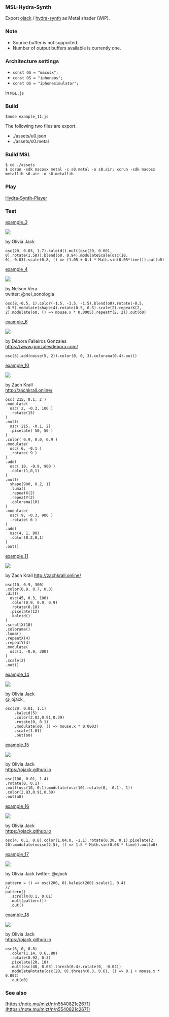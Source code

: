 ### MSL-Hydra-Synth

Export [ojack](https://github.com/ojack) / [hydra-synth](https://github.com/ojack/hydra-synth) as Metal shader (WIP).

### Note

* Source buffer is not supported.
* Number of output buffers available is currently one.

### Architecture settings

* `const OS = "macosx";`
* `const OS = "iphoneos";`
* `const OS = "iphonesimulator";`

in `MSL.js`





### Build
	
	$node example_11.js 
	

The following two files are export.

* ./assets/u0.json
* ./assets/s0.metal


### Build MSL

	$ cd ./assets
	$ xcrun -sdk macosx metal -c s0.metal -o s0.air; xcrun -sdk macosx metallib s0.air -o s0.metallib


### Play

[Hydra-Synth-Player](https://github.com/mizt/MSL-Hydra-Synth-Player)


### Test

[example\_3](https://hydra.ojack.xyz/?sketch_id=example_3)

![](./images/03.png "")

by Olivia Jack

	osc(20, 0.03, 1.7).kaleid().mult(osc(20, 0.001, 0).rotate(1.58)).blend(o0, 0.94).modulateScale(osc(10, 0),-0.03).scale(0.8, () => (1.05 + 0.1 * Math.sin(0.05*time))).out(o0)

[example\_4](https://hydra.ojack.xyz/?sketch_id=example_4)

![](./images/04.png "")

by Nelson Vera   
twitter: @nel\_sonologia

	osc(8,-0.5, 1).color(-1.5, -1.5, -1.5).blend(o0).rotate(-0.5, -0.5).modulate(shape(4).rotate(0.5, 0.5).scale(2).repeatX(2, 2).modulate(o0, () => mouse.x * 0.0005).repeatY(2, 2)).out(o0)

[example\_6](https://hydra.ojack.xyz/?sketch_id=example_6)

![](./images/06.png "")

by Débora Falleiros Gonzales   
https://www.gonzalesdebora.com/

	osc(5).add(noise(5, 2)).color(0, 0, 3).colorama(0.4).out()

[example\_10](https://hydra.ojack.xyz/?sketch_id=example_10)

![](./images/10.png "")

by Zach Krall   
http://zachkrall.online/

	osc( 215, 0.1, 2 )
	.modulate(
	  osc( 2, -0.3, 100 )
	  .rotate(15)
	)
	.mult(
	  osc( 215, -0.1, 2)
	  .pixelate( 50, 50 )
	)
	.color( 0.9, 0.0, 0.9 )
	.modulate(
	  osc( 6, -0.1 )
	  .rotate( 9 )
	)
	.add(
	  osc( 10, -0.9, 900 )
	  .color(1,0,1)
	)
	.mult(
	  shape(900, 0.2, 1)
	  .luma()
	  .repeatX(2)
	  .repeatY(2)
	  .colorama(10)
	)
	.modulate(
	  osc( 9, -0.3, 900 )
	  .rotate( 6 )
	)
	.add(
	  osc(4, 1, 90)
	  .color(0.2,0,1)
	)
	.out()

[example\_11](https://hydra.ojack.xyz/?sketch_id=example_11)

![](./images/11.png "")

by Zach Krall
http://zachkrall.online/

	osc(10, 0.9, 300)
	.color(0.9, 0.7, 0.8)
	.diff(
	  osc(45, 0.3, 100)
	  .color(0.9, 0.9, 0.9)
	  .rotate(0.18)
	  .pixelate(12)
	  .kaleid()
	)
	.scrollX(10)
	.colorama()
	.luma()
	.repeatX(4)
	.repeatY(4)
	.modulate(
	  osc(1, -0.9, 300)
	)
	.scale(2)
	.out()

[example\_14](https://hydra.ojack.xyz/?sketch_id=example_14)

![](./images/14.png "")

by Olivia Jack   
@\_ojack\_

	osc(20, 0.01, 1.1)
		.kaleid(5)
		.color(2.83,0.91,0.39)
		.rotate(0, 0.1)
		.modulate(o0, () => mouse.x * 0.0003)
		.scale(1.01)
	  	.out(o0)


[example\_15](https://hydra.ojack.xyz/?sketch_id=example_15)

![](./images/15.png "")

by Olivia Jack   
https://ojack.github.io

	osc(100, 0.01, 1.4)
	.rotate(0, 0.1)
	.mult(osc(10, 0.1).modulate(osc(10).rotate(0, -0.1), 1))
	.color(2.83,0.91,0.39)
	.out(o0)

[example\_16](https://hydra.ojack.xyz/?sketch_id=example_16)

![](./images/16.png "")

by Olivia Jack   
https://ojack.github.io

	osc(4, 0.1, 0.8).color(1.04,0, -1.1).rotate(0.30, 0.1).pixelate(2, 20).modulate(noise(2.5), () => 1.5 * Math.sin(0.08 * time)).out(o0)
	
[example\_17](https://hydra.ojack.xyz/?sketch_id=example_17)

![](./images/17.png "")

by Olivia Jack
twitter: @_ojack_

	pattern = () => osc(200, 0).kaleid(200).scale(1, 0.4)
	//
	pattern()
	  .scrollX(0.1, 0.01)
	  .mult(pattern())
	  .out()
	  
	  
[example\_18](https://hydra.ojack.xyz/?sketch_id=example_18)

![](./images/18.png "")

by Olivia Jack   
https://ojack.github.io

	osc(6, 0, 0.8)
	  .color(1.14, 0.6,.80)
	  .rotate(0.92, 0.3)
	  .pixelate(20, 10)
	  .mult(osc(40, 0.03).thresh(0.4).rotate(0, -0.02))
	  .modulateRotate(osc(20, 0).thresh(0.3, 0.6), () => 0.1 + mouse.x * 0.002)
	  .out(o0)

### See also
[https://note.mu/mizt/n/n5540821c2671](https://note.mu/mizt/n/n5540821c2671)
